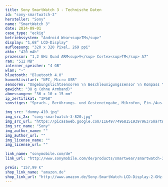 ```yaml
---
title: Sony SmartWatch 3 - Technische Daten
id: "sony-smartwatch-3"
hersteller: "Sony"
name: "SmartWatch 3"
date: 2014-09-01
case_type: "eckig"
betriebssystem: "Android Wear<sup>TM</sup>"
display: "1,68” LCD-Display"
aufloesung: "320 x 320 Pixel, 269 ppi"
akku: "420 mAh"
prozessor: "1,2 GHz Quad ARM<sup>®</sup> Cortex<sup>TM</sup> A7"
ram: "512 MB"
interner_speicher: "4 GB"
wlan: "-"
bluetooth: "Bluetooth 4.0"
konnektivitaet: "NFC, Micro USB"
sensoren: "Umgebungslichtsensoren \n Beschleunigungssensor \n Kompass \n Gyroskop \n GPS"
gewicht: "38 g (ohne Armband)"
abmessungen: "36 x 10 x 15 mm"
ip_zertifikat: "IP68"
sonstiges: "Sprach-, Berührungs- und Gesteneingabe, Mikrofon, Ein-/Aus-/Aufwach-Taste"

img_src: "dummy-410.jpg"
img_src_2x: "sony-smartwatch-3-820.jpg"
img_src_url: "https://picasaweb.google.com/116497749681519397963/SmartWearExperience"
img_src_name: "Sony"
img_author_name: ""
img_author_url: ""
img_license_name: ""
img_license_url: ""

link_name: "sonymobile.com/de"
link_url: "http://www.sonymobile.com/de/products/smartwear/smartwatch-3-swr50/"

preis: "157,99 €"
shop_link_name: "amazon.de"
shop_link_url: "http://www.amazon.de/Sony-SmartWatch-LCD-Display-2-GHz-Quad-Core-Prozessor-Android-Schwarz/dp/B00N9OAQI0"
---
```

